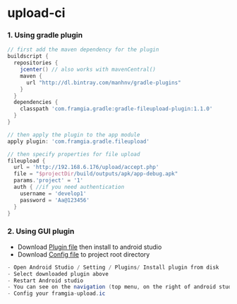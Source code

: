 # upload-ci

### 1. Using gradle plugin


``` groovy
// first add the maven dependency for the plugin
buildscript {
  repositories {
    jcenter() // also works with mavenCentral()
    maven {
      url "http://dl.bintray.com/manhnv/gradle-plugins"
    }
  }
  dependencies {
    classpath 'com.framgia.gradle:gradle-fileupload-plugin:1.1.0'
  }
}

// then apply the plugin to the app module
apply plugin: 'com.framgia.gradle.fileupload'

// then specify properties for file upload
fileupload {
  url = 'http://192.168.6.176/upload/accept.php'
  file = "$projectDir/build/outputs/apk/app-debug.apk"
  params.'project' = '1'
  auth { //if you need authentication
    username = 'develop1'
    password = 'Aa@123456'
  }
}
```

### 2. Using GUI plugin

- Download [Plugin file](https://github.com/nvmanh/upload-ci/blob/master/CI-upload-gui-plugin.zip) then install to android studio
- Download [Config file](https://github.com/nvmanh/upload-ci/blob/master/framgia-upload.ic) to project root directory

```java
- Open Android Studio / Setting / Plugins/ Install plugin from disk
- Select downloaded plugin above
- Restart Android studio
- You can see on the navigation (top menu, on the right of android studio) a menu name "Framgia"
- Config your framgia-upload.ic
```
